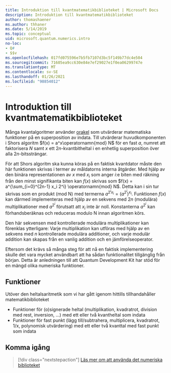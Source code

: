 ```yaml
---
title: Introduktion till kvantmatematikbiblioteket | Microsoft Docs
description: Introduktion till kvantmatematikbiblioteket
author: thomashaener
ms.author: thhaner
ms.date: 5/14/2019
ms.topic: conceptual
uid: microsoft.quantum.numerics.intro
no-loc:
- Q#
- $$v
ms.openlocfilehash: 017fd075596e7b5fb7107d3bc5f149b77dc4e504
ms.sourcegitcommit: 71605ea9cc630e84e7ef29027e1f0ea06299747e
ms.translationtype: MT
ms.contentlocale: sv-SE
ms.lasthandoff: 01/26/2021
ms.locfileid: "98854012"
---
```

# <a name="introduction-to-the-quantum-numerics-library"></a>Introduktion till kvantmatematikbiblioteket

Många kvantalgoritmer använder [orakel](xref:microsoft.quantum.concepts.oracles) som utvärderar matematiska funktioner på en superposition av indata.
Till utvärderar huvudkomponenten i Shors algoritm $f(x) = a^x\operatornamn{mod} N$ för en fast $a$, numret att faktorisera $N$ samt $x$ ett $2n$-kvantbitheltal i en enhetlig superposition över alla $2n$-bitssträngar.

För att Shors algoritm ska kunna köras på en faktisk kvantdator måste den här funktionen skrivas i termer av måldatorns interna åtgärder.
Med hjälp av den binära representationen av $x$ med $x_i$ som anger $i$:e biten med räkning från den minst signifikanta biten kan $f(x)$ skrivas som $f(x) = a^{\sum_{i=0}^{2n-1} x_i 2^i} \operatornamn{mod} N$.
Detta kan i sin tur skrivas som en produkt (mod N) med termerna $a^{2^i x_i}=(a^{2^i})^{x_i}$. Funktionen $f(x)$ kan därmed implementeras med hjälp av en sekvens med $2n$ (modulära) multiplikationer med $a^{2^i}$ förutsatt att $x_i$ inte är noll. Konstanterna $a^{2^i}$ kan förhandsberäknas och reduceras modulo N innan algoritmen körs.

Den här sekvensen med kontrollerade modulära multiplikationer kan förenklas ytterligare: Varje multiplikation kan utföras med hjälp av en sekvens med $n$ kontrollerade modulära additioner, och varje modulär addition kan skapas från en vanlig addition och en jämförelseoperator.


Eftersom det krävs så många steg för att nå en faktisk implementering skulle det vara mycket användbart att ha sådan funktionalitet tillgänglig från början.
Detta är anledningen till att Quantum Development Kit har stöd för en mängd olika numeriska funktioner.


## <a name="functionality"></a>Funktioner

Utöver den heltalsaritmetik som vi har gått igenom hittills tillhandahåller matematikbiblioteket

- Funktioner för (o)signerade heltal (multiplikation, kvadratrot, division med rest, inversion, ...) med ett eller två kvantheltal som indata
- Funktioner för fast punkt (lägg till/subtrahera, multiplicera, kvadratrot, 1/x, polynomisk utvärdering) med ett eller två kvanttal med fast punkt som indata

## <a name="getting-started"></a>Komma igång

> [!div class="nextstepaction"]
> [Läs mer om att använda det numeriska biblioteket](xref:microsoft.quantum.numerics.usage)
